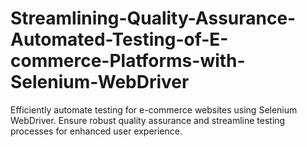 # Streamlining-Quality-Assurance-Automated-Testing-of-E-commerce-Platforms-with-Selenium-WebDriver
Efficiently automate testing for e-commerce websites using Selenium WebDriver. Ensure robust quality assurance and streamline testing processes for enhanced user experience.
